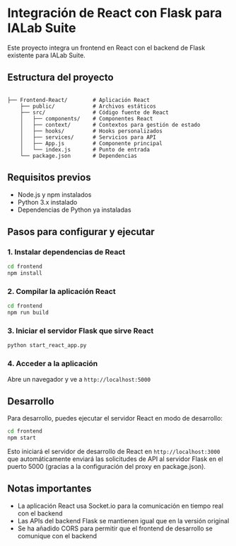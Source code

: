 # Integración de React con Flask para IALab Suite

Este proyecto integra un frontend en React con el backend de Flask existente para IALab Suite.

## Estructura del proyecto

```

├── Frontend-React/        # Aplicación React
    ├── public/            # Archivos estáticos
    ├── src/               # Código fuente de React
    │   ├── components/    # Componentes React
    │   ├── context/       # Contextos para gestión de estado
    │   ├── hooks/         # Hooks personalizados
    │   ├── services/      # Servicios para API
    │   ├── App.js         # Componente principal
    │   └── index.js       # Punto de entrada
    └── package.json       # Dependencias

```

## Requisitos previos

- Node.js y npm instalados
- Python 3.x instalado
- Dependencias de Python ya instaladas

## Pasos para configurar y ejecutar

### 1. Instalar dependencias de React

```bash
cd frontend
npm install
```

### 2. Compilar la aplicación React

```bash
cd frontend
npm run build
```

### 3. Iniciar el servidor Flask que sirve React

```bash
python start_react_app.py
```

### 4. Acceder a la aplicación

Abre un navegador y ve a `http://localhost:5000`

## Desarrollo

Para desarrollo, puedes ejecutar el servidor React en modo de desarrollo:

```bash
cd frontend
npm start
```

Esto iniciará el servidor de desarrollo de React en `http://localhost:3000` que automáticamente enviará las solicitudes de API al servidor Flask en el puerto 5000 (gracias a la configuración del proxy en package.json).

## Notas importantes

- La aplicación React usa Socket.io para la comunicación en tiempo real con el backend
- Las APIs del backend Flask se mantienen igual que en la versión original
- Se ha añadido CORS para permitir que el frontend de desarrollo se comunique con el backend
